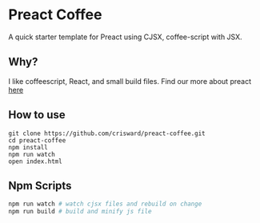 # Preact Coffee

A quick starter template for Preact using CJSX, coffee-script with JSX.

## Why?

I like coffeescript, React, and small build files.
Find our more about preact [here](https://preactjs.com)

## How to use

```
git clone https://github.com/crisward/preact-coffee.git
cd preact-coffee
npm install
npm run watch
open index.html
```

## Npm Scripts

```bash
npm run watch # watch cjsx files and rebuild on change
npm run build # build and minify js file
```